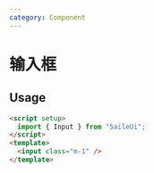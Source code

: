 ```yaml
---
category: Component
---
```


# 输入框

## Usage

```html
<script setup>
  import { Input } from "SaileUi";
</script>
<template>
  <input class="m-1" />
</template>
```
